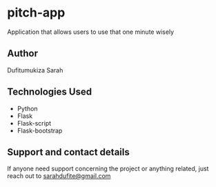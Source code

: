 # pitch-app
Application that allows users to use that one minute wisely

## Author
Dufitumukiza Sarah

## Technologies Used
 * Python
 * Flask
 * Flask-script
 * Flask-bootstrap

## Support and contact details
If anyone need support concerning the project or anything related, just reach out to sarahdufite@gmail.com


